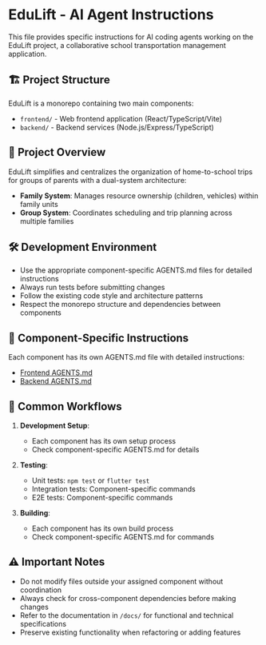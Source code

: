 # EduLift - AI Agent Instructions

This file provides specific instructions for AI coding agents working on the EduLift project, a collaborative school transportation management application.

## 🏗️ Project Structure

EduLift is a monorepo containing two main components:

- `frontend/` - Web frontend application (React/TypeScript/Vite)
- `backend/` - Backend services (Node.js/Express/TypeScript)

## 🎯 Project Overview

EduLift simplifies and centralizes the organization of home-to-school trips for groups of parents with a dual-system architecture:

- **Family System**: Manages resource ownership (children, vehicles) within family units
- **Group System**: Coordinates scheduling and trip planning across multiple families

## 🛠️ Development Environment

- Use the appropriate component-specific AGENTS.md files for detailed instructions
- Always run tests before submitting changes
- Follow the existing code style and architecture patterns
- Respect the monorepo structure and dependencies between components

## 📁 Component-Specific Instructions

Each component has its own AGENTS.md file with detailed instructions:

- [Frontend AGENTS.md](./frontend/AGENTS.md)
- [Backend AGENTS.md](./backend/AGENTS.md)

## 🔄 Common Workflows

1. **Development Setup**:
   - Each component has its own setup process
   - Check component-specific AGENTS.md for details

2. **Testing**:
   - Unit tests: `npm test` or `flutter test`
   - Integration tests: Component-specific commands
   - E2E tests: Component-specific commands

3. **Building**:
   - Each component has its own build process
   - Check component-specific AGENTS.md for commands

## ⚠️ Important Notes

- Do not modify files outside your assigned component without coordination
- Always check for cross-component dependencies before making changes
- Refer to the documentation in `/docs/` for functional and technical specifications
- Preserve existing functionality when refactoring or adding features
